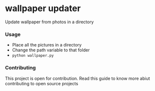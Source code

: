 # wallpaper updater

Update wallpaper from photos in a directory

### Usage

* Place all the pictures in a directory
* Change the path variable to that folder
* `python wallpaper.py`

### Contributing

This project is open for contribution. Read this guide to know more abiut contributing to open source projects
